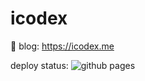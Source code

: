 # icodex

👺 blog: https://icodex.me

deploy status: ![github pages](https://github.com/wood3n/icodex/workflows/github%20pages/badge.svg)
